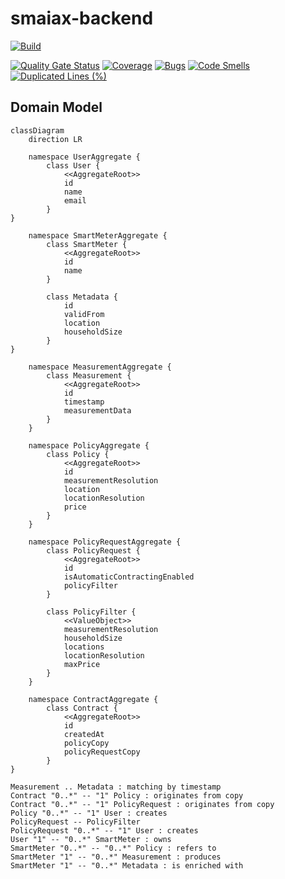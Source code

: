 # smaiax-backend

[![Build](https://github.com/SM-MAMI/smaiax-backend/actions/workflows/ci.yml/badge.svg)](https://github.com/SM-MAMI/smaiax-backend/actions/workflows/ci.yml)

[![Quality Gate Status](https://sonarcloud.io/api/project_badges/measure?project=SM-MAMI_SMAIAXBackend&metric=alert_status)](https://sonarcloud.io/summary/new_code?id=SM-MAMI_SMAIAXBackend)
[![Coverage](https://sonarcloud.io/api/project_badges/measure?project=SM-MAMI_SMAIAXBackend&metric=coverage)](https://sonarcloud.io/summary/new_code?id=SM-MAMI_SMAIAXBackend)
[![Bugs](https://sonarcloud.io/api/project_badges/measure?project=SM-MAMI_SMAIAXBackend&metric=bugs)](https://sonarcloud.io/summary/new_code?id=SM-MAMI_SMAIAXBackend)
[![Code Smells](https://sonarcloud.io/api/project_badges/measure?project=SM-MAMI_SMAIAXBackend&metric=code_smells)](https://sonarcloud.io/summary/new_code?id=SM-MAMI_SMAIAXBackend)
[![Duplicated Lines (%)](https://sonarcloud.io/api/project_badges/measure?project=SM-MAMI_SMAIAXBackend&metric=duplicated_lines_density)](https://sonarcloud.io/summary/new_code?id=SM-MAMI_SMAIAXBackend)

## Domain Model
```mermaid
classDiagram
    direction LR

    namespace UserAggregate {
        class User {
            <<AggregateRoot>>
            id
            name
            email
        }
}

    namespace SmartMeterAggregate {
        class SmartMeter {
            <<AggregateRoot>>
            id
            name
        }

        class Metadata {
            id
            validFrom
            location
            householdSize
        }
}

    namespace MeasurementAggregate {
        class Measurement {
            <<AggregateRoot>>
            id
            timestamp
            measurementData
        }
    }

    namespace PolicyAggregate {
        class Policy {
            <<AggregateRoot>>
            id
            measurementResolution
            location
            locationResolution
            price
        }
    }

    namespace PolicyRequestAggregate {
        class PolicyRequest {
            <<AggregateRoot>>
            id
            isAutomaticContractingEnabled
            policyFilter
        }

        class PolicyFilter {
            <<ValueObject>>
            measurementResolution
            householdSize
            locations
            locationResolution
            maxPrice
        }
    }

    namespace ContractAggregate {
        class Contract {
            <<AggregateRoot>>
            id
            createdAt
            policyCopy
            policyRequestCopy
        }
}

Measurement .. Metadata : matching by timestamp
Contract "0..*" -- "1" Policy : originates from copy
Contract "0..*" -- "1" PolicyRequest : originates from copy
Policy "0..*" -- "1" User : creates
PolicyRequest -- PolicyFilter
PolicyRequest "0..*" -- "1" User : creates
User "1" -- "0..*" SmartMeter : owns
SmartMeter "0..*" -- "0..*" Policy : refers to
SmartMeter "1" -- "0..*" Measurement : produces
SmartMeter "1" -- "0..*" Metadata : is enriched with
```